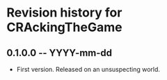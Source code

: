 # Revision history for CRAckingTheGame

## 0.1.0.0 -- YYYY-mm-dd

* First version. Released on an unsuspecting world.
